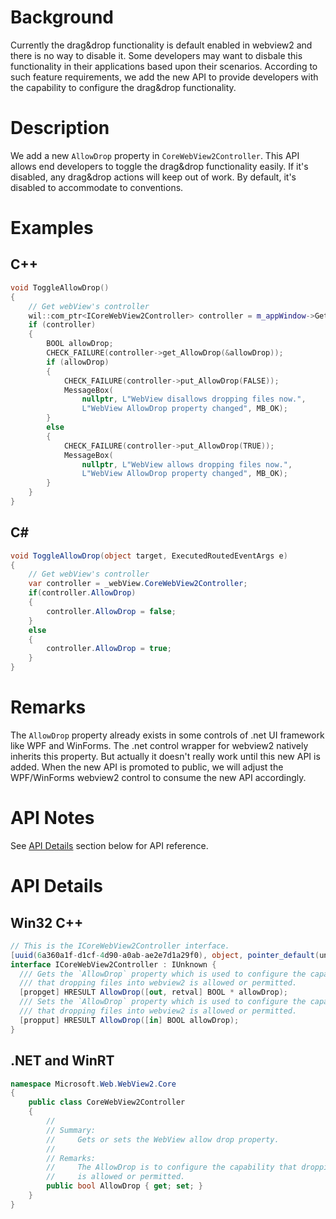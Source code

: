 # Background
Currently the drag&drop functionality is default enabled in webview2 and there is no way to disable it. Some developers may want to disbale this functionality in their applications 
based upon their scenarios. According to such feature requirements, we add the new API to provide developers with the capability to configure the drag&drop functionality.

# Description
We add a new `AllowDrop` property in `CoreWebView2Controller`. This API allows end developers to toggle the drag&drop functionality easily.
If it's disabled, any drag&drop actions will keep out of work. By default, it's disabled to accommodate to conventions.

# Examples
## C++

```cpp
void ToggleAllowDrop()
{
    // Get webView's controller
    wil::com_ptr<ICoreWebView2Controller> controller = m_appWindow->GetWebViewController();
    if (controller)
    {
        BOOL allowDrop;
        CHECK_FAILURE(controller->get_AllowDrop(&allowDrop));
        if (allowDrop)
        {
            CHECK_FAILURE(controller->put_AllowDrop(FALSE));
            MessageBox(
                nullptr, L"WebView disallows dropping files now.",
                L"WebView AllowDrop property changed", MB_OK);
        }
        else
        {
            CHECK_FAILURE(controller->put_AllowDrop(TRUE));
            MessageBox(
                nullptr, L"WebView allows dropping files now.",
                L"WebView AllowDrop property changed", MB_OK);
        }
    }
}
```

## C#
```c#
void ToggleAllowDrop(object target, ExecutedRoutedEventArgs e)
{
    // Get webView's controller
    var controller = _webView.CoreWebView2Controller;
    if(controller.AllowDrop)
    {
        controller.AllowDrop = false;
    }
    else
    {
        controller.AllowDrop = true;
    }
}
```

# Remarks
The `AllowDrop` property already exists in some controls of .net UI framework like WPF and WinForms. 
The .net control wrapper for webview2 natively inherits this property. 
But actually it doesn't really work until this new API is added.
When the new API is promoted to public, we will adjust the WPF/WinForms webview2 control to consume the new API accordingly.


# API Notes
See [API Details](#api-details) section below for API reference.

# API Details

## Win32 C++
```c#
// This is the ICoreWebView2Controller interface.
[uuid(6a360a1f-d1cf-4d90-a0ab-ae2e7d1a29f0), object, pointer_default(unique)]
interface ICoreWebView2Controller : IUnknown {
  /// Gets the `AllowDrop` property which is used to configure the capability
  /// that dropping files into webview2 is allowed or permitted.
  [propget] HRESULT AllowDrop([out, retval] BOOL * allowDrop);
  /// Sets the `AllowDrop` property which is used to configure the capability
  /// that dropping files into webview2 is allowed or permitted.
  [propput] HRESULT AllowDrop([in] BOOL allowDrop);
}
```

## .NET and WinRT
```c#
namespace Microsoft.Web.WebView2.Core
{
    public class CoreWebView2Controller
    {
        //
        // Summary:
        //     Gets or sets the WebView allow drop property.
        //
        // Remarks:
        //     The AllowDrop is to configure the capability that dropping files into webview2
        //     is allowed or permitted.
        public bool AllowDrop { get; set; }
    }
}
```
